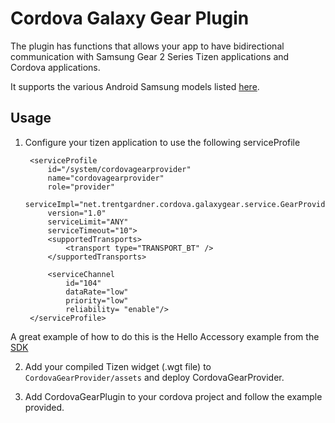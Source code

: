 
# Cordova Galaxy Gear Plugin

The plugin has functions that allows your app to have bidirectional communication with Samsung Gear 2 Series Tizen  applications and Cordova applications.

It supports the various Android Samsung models listed [here](http://www.samsung.com/global/microsite/gear/gear2_features.html).

## Usage

1. Configure your tizen application to use the following serviceProfile

        <serviceProfile
            id="/system/cordovagearprovider"
            name="cordovagearprovider"
            role="provider"
            serviceImpl="net.trentgardner.cordova.galaxygear.service.GearProviderService"
            version="1.0"
            serviceLimit="ANY"
	    	serviceTimeout="10">
            <supportedTransports>
                <transport type="TRANSPORT_BT" />
            </supportedTransports>

            <serviceChannel
                id="104"
                dataRate="low"
                priority="low"
                reliability= "enable"/>   
    	</serviceProfile>
A great example of how to do this is the Hello Accessory example from the [SDK](http://developer.samsung.com/samsung-gear) 

2. Add your compiled Tizen widget (.wgt file) to `CordovaGearProvider/assets` and deploy CordovaGearProvider.

3. Add CordovaGearPlugin to your cordova project and follow the example provided.
